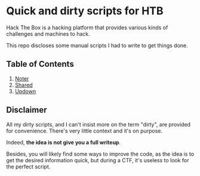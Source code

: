 # Quick and dirty scripts for HTB

Hack The Box is a hacking platform that provides various kinds of challenges and machines to hack.

This repo discloses some manual scripts I had to write to get things done.

## Table of Contents

1. [Noter](noter)
2. [Shared](shared)
3. [Updown](updown)

## Disclaimer

All my dirty scripts, and I can't insist more on the term "dirty", are provided for convenience. There's very little context and it's on purpose.

Indeed, **the idea is not give you a full writeup**.

Besides, you will likely find some ways to improve the code, as the idea is to get the desired information quick, but during a CTF, it's useless to look for the perfect script.
